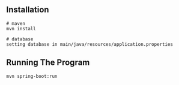 ## Installation

```
# maven
mvn install

# database
setting database in main/java/resources/application.properties
```

## Running The Program

```
mvn spring-boot:run
```